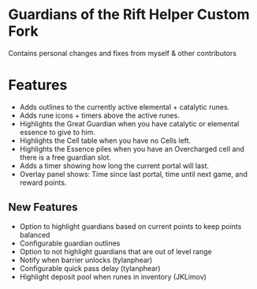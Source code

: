 # Guardians of the Rift Helper Custom Fork
Contains personal changes and fixes from myself & other contributors

# Features
* Adds outlines to the currently active elemental + catalytic runes.
* Adds rune icons + timers above the active runes.
* Highlights the Great Guardian when you have catalytic or elemental essence to give to him.
* Highlights the Cell table when you have no Cells left.
* Highlights the Essence piles when you have an Overcharged cell and there is a free guardian slot.
* Adds a timer showing how long the current portal will last.
* Overlay panel shows: Time since last portal, time until next game, and reward points.
## New Features
* Option to highlight guardians based on current points to keep points balanced
* Configurable guardian outlines
* Option to not highlight guardians that are out of level range
* Notify when barrier unlocks (tylanphear)
* Configurable quick pass delay (tylanphear)
* Highlight deposit pool when runes in inventory (JKLimov)
